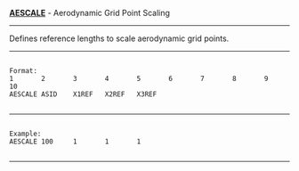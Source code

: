 __**[AESCALE](https://help.hexagonmi.com/bundle/MSC_Nastran_2022.4/page/Nastran_Combined_Book/qrg/bulkab/TOC.AESCALE.xhtml)**__   -   Aerodynamic Grid Point Scaling

--------------------------------------------------------------------------------
Defines reference lengths to scale aerodynamic grid points.

--------------------------------------------------------------------------------
```text

Format:
1       2       3       4       5       6       7       8       9       10      
AESCALE ASID    X1REF   X2REF   X3REF   


```

--------------------------------------------------------------------------------
```text

Example:
AESCALE 100     1       1       1       


```

--------------------------------------------------------------------------------
